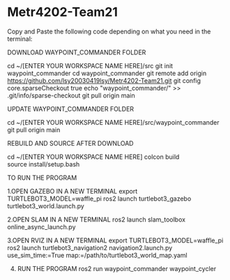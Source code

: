# Metr4202-Team21

Copy and Paste the following code depending on what you need in the terminal:

DOWNLOAD WAYPOINT_COMMANDER FOLDER

cd ~/[ENTER YOUR WORKSPACE NAME HERE]/src
git init waypoint_commander
cd waypoint_commander
git remote add origin https://github.com/lsy20030419lsy/Metr4202-Team21.git
git config core.sparseCheckout true
echo "waypoint_commander/" >> .git/info/sparse-checkout
git pull origin main

UPDATE WAYPOINT_COMMANDER FOLDER

cd ~/[ENTER YOUR WORKSPACE NAME HERE]/src/waypoint_commander
git pull origin main

REBUILD AND SOURCE AFTER DOWNLOAD

cd ~/[ENTER YOUR WORKSPACE NAME HERE]
colcon build     
source install/setup.bash  

TO RUN THE PROGRAM 

1.OPEN GAZEBO IN A NEW TERMINAL
export TURTLEBOT3_MODEL=waffle_pi
ros2 launch turtlebot3_gazebo turtlebot3_world.launch.py

2.OPEN SLAM IN A NEW TERMINAL
ros2 launch slam_toolbox online_async_launch.py


3.OPEN RVIZ IN A NEW TERMINAL
export TURTLEBOT3_MODEL=waffle_pi
ros2 launch turtlebot3_navigation2 navigation2.launch.py use_sim_time:=True
map:=/path/to/turtlebot3_world_map.yaml

4. RUN THE PROGRAM
ros2 run waypoint_commander waypoint_cycler



